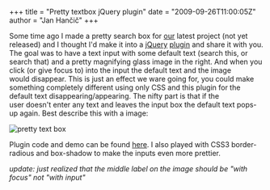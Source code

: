+++
title = "Pretty textbox jQuery plugin"
date = "2009-09-26T11:00:05Z"
author = "Jan Hančič"
+++

Some time ago I made a pretty search box for [our](http://www.popcom.si "Popcom d.o.o. - spletni mediji") latest project (not yet released) and I thought I'd make it into a [jQuery](http://jquery.com/) [plugin](http://plugins.jquery.com/) and share it with you. The goal was to have a text input with some default text (search this, or search that) and a pretty magnifying glass image in the right. And when you click (or give focus to) into the input the default text and the image would disappear. This is just an effect we ware going for, you could make something completely different using only CSS and this plugin for the default text disappearing/appearing. The nifty part is that if the user doesn't enter any text and leaves the input box the default text pops-up again. Best describe this with a image:

![pretty text box](/post_images/pretty-text-box.png)

Plugin code and demo can be found [here](/post_images/pretty-text-input.html "Pretty textbox jQuery plugin"). I also played with CSS3 border-radious and box-shadow to make the inputs even more prettier.

_update: just realized that the middle label on the image should be "with focus" not "with input"_
